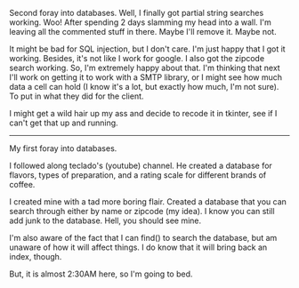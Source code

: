 Second foray into databases.   Well, I finally got partial string searches working.   Woo!   After spending 2 days slamming my head into a wall.   I'm leaving all the commented stuff in there.  Maybe I'll remove it.  Maybe not.  

It might be bad for SQL injection, but I don't care.   I'm just happy that I got it working.  Besides, it's not like I work for google.  I also got the zipcode search working.   So, I'm extremely happy about that.   I'm thinking that next I'll work on getting it to work with a SMTP library, or I might see how much data a cell can hold (I know it's a lot, but exactly how much, I'm not sure).  To put in what they did for the client.

I might get a wild hair up my ass and decide to recode it in tkinter, see if I can't get that up and running.


-------------------------------------------------------------------------------------------------------------------


My first foray into databases.   

I followed along teclado's (youtube) channel.  He created a database for flavors, types of preparation, and a rating scale for different brands of coffee.   

I created mine with a tad more boring flair.  Created a database that you can search through either by name or zipcode (my idea).  I know you can still add junk to the database.  Hell, you should see mine.

I'm also aware of the fact that I can find() to search the database, but am unaware of how it will affect things.  I do know that it will bring back an index, though.  

But, it is almost 2:30AM here, so I'm going to bed.


